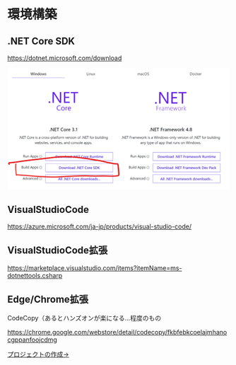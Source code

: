 # 環境構築

## .NET Core SDK

https://dotnet.microsoft.com/download

![](./.attachements/2020-10-30-23-14-01.png)

## VisualStudioCode

https://azure.microsoft.com/ja-jp/products/visual-studio-code/

## VisualStudioCode拡張

https://marketplace.visualstudio.com/items?itemName=ms-dotnettools.csharp

## Edge/Chrome拡張

CodeCopy（あるとハンズオンが楽になる…程度のもの

https://chrome.google.com/webstore/detail/codecopy/fkbfebkcoelajmhanocgppanfoojcdmg


[プロジェクトの作成→](./1-gen-app.md)